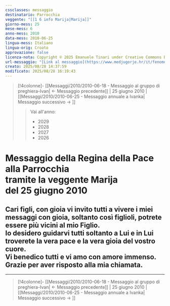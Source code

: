 ```yaml
---
cssclasses: messaggio
destinatario: Parrocchia
veggente: "[[1 6 info Marija|Marija]]"
giorno-mess: 25
mese-mess: 6
anno-mess: 2010
data-mess: 2010-06-25
lingua-mess: Italiano
lingua-orig: Croato
approvazione: false
licenza-nota: Copyright © 2025 Emanuele Tinari under Creative Commons BY-NC-SA 4.0 https://creativecommons.org/licenses/by-nc-sa/4.0/
url-messaggio: "[Link al messaggio](https://www.medjugorje.hr/it/fenomeno-di-medjugorje/messaggi-della-madonna/?datum=2010-6-25)"
creato: 2025/08/28 14:37:59
modificato: 2025/08/28 16:19:43
---
```


> [!4colonne]- [[Messaggi/2010/2010-06-18 - Messaggio al gruppo di preghiera-Ivan| ← Messaggio precedente]] | 25 giugno 2010 | [[Messaggi/2010/2010-06-25 - Messaggio annuale a Ivanka| Messaggio successivo → ]]
>> <span class="verde">Vai all'anno:</span>
>> - 2029
>> - 2028
>> - 2027
>> - 2026
>

# Messaggio della Regina della Pace<br>alla Parrocchia<br>tramite la veggente Marija<br>del 25 giugno 2010

## Cari figli, con gioia vi invito tutti a vivere i miei messaggi con gioia, soltanto così figlioli, potrete essere più vicini al mio Figlio.<br>Io desidero guidarvi tutti soltanto a Lui e in Lui troverete la vera pace e la vera gioia del vostro cuore.<br>Vi benedico tutti e vi amo con amore immenso.<br>Grazie per aver risposto alla mia chiamata.

***

> [!4colonne]- [[Messaggi/2010/2010-06-18 - Messaggio al gruppo di preghiera-Ivan| ← Messaggio precedente]] | 25 giugno 2010 | [[Messaggi/2010/2010-06-25 - Messaggio annuale a Ivanka| Messaggio successivo → ]]
